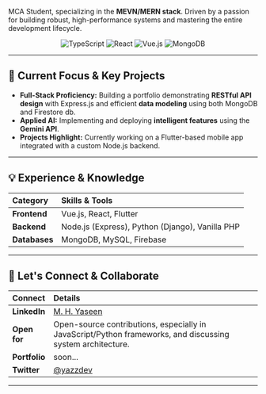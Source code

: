 MCA Student, specializing in the **MEVN/MERN stack**. Driven by a passion for building robust, high-performance systems and mastering the entire development lifecycle.

<p align="center">
  <img src="https://img.shields.io/badge/TypeScript-007ACC?style=for-the-badge&logo=typescript&logoColor=white" alt="TypeScript" />
  <img src="https://img.shields.io/badge/React-61DAFB?style=for-the-badge&logo=react&logoColor=black" alt="React" />
  <img src="https://img.shields.io/badge/Vue.js-4FC08D?style=for-the-badge&logo=vue.js&logoColor=white" alt="Vue.js" />
  <img src="https://img.shields.io/badge/MongoDB-47A248?style=for-the-badge&logo=mongodb&logoColor=white" alt="MongoDB" />
</p>

---

## 🔭 Current Focus & Key Projects

- **Full-Stack Proficiency:** Building a portfolio demonstrating **RESTful API design** with Express.js and efficient **data modeling** using both MongoDB and Firestore db.
- **Applied AI:** Implementing and deploying **intelligent features** using the **Gemini API**.
- **Projects Highlight:** Currently working on a Flutter-based mobile app integrated with a custom Node.js backend.

---

## 💡 Experience & Knowledge

| Category | Skills & Tools |
| :--- | :--- |
| **Frontend** | Vue.js, React, Flutter |
| **Backend** | Node.js (Express), Python (Django), Vanilla PHP |
| **Databases** | MongoDB, MySQL, Firebase |

---

## 🤝 Let's Connect & Collaborate

| Connect | Details |
| :--- | :--- |
| **LinkedIn** | [M. H. Yaseen](https://in.linkedin.com/in/mhd1yaseenk) |
| **Open for** | Open-source contributions, especially in JavaScript/Python frameworks, and discussing system architecture. |
| **Portfolio** | soon... |
| **Twitter** | [@yazzdev](https://twitter.com/yazzdev) |

***
